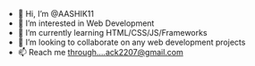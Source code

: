 - 👋 Hi, I’m @AASHIK11
- 👀 I’m interested in Web Development
- 🌱 I’m currently learning HTML/CSS/JS/Frameworks
- 💞️ I’m looking to collaborate on any web development projects
- 📫 Reach me through....ack2207@gmail.com

<!---
AASHIK11/AASHIK11 is a ✨ special ✨ repository because its `README.md` (this file) appears on your GitHub profile.
You can click the Preview link to take a look at your changes.
--->
